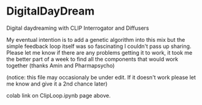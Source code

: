 # DigitalDayDream
Digital daydreaming with CLIP Interrogator and Diffusers

My eventual intention is to add a genetic algorithm into this mix but the simple feedback loop itself was so fascinating I couldn't pass up sharing. Please let me know if there are any problems getting it to work, it took me the better part of a week to find all the components that would work together (thanks Amin and Pharmapsycho) 

(notice: this file may occasionaly be under edit. If it doesn't work please let me know and give it a 2nd chance later)

colab link on ClipLoop.ipynb page above.
